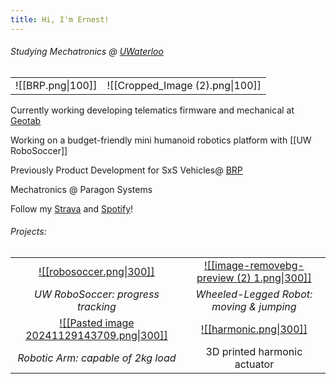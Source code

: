 ```yaml
---
title: Hi, I'm Ernest!
---
```

###### Studying Mechatronics @ [UWaterloo](https://uwaterloo.ca/engineering/)
|                   |                                 |
| :---------------: | :-----------------------------: |
| ![[BRP.png\|100]] | ![[Cropped_Image (2).png\|100]] |

Currently working developing telematics firmware and mechanical at [Geotab](https://www.geotab.com/)

Working on a budget-friendly mini humanoid robotics platform with [[UW RoboSoccer]]

Previously Product Development for SxS Vehicles@ [BRP](https://www.brp.com/en/)

Mechatronics @ Paragon Systems

Follow my [Strava](https://strava.app.link/0cGqWokPRHb) and [Spotify](https://open.spotify.com/user/ernestwang135791?si=eb867f3241e14a72)!
###### Projects:

|                                                                                                         |                                                                                                 |
| :-----------------------------------------------------------------------------------------------------: | :---------------------------------------------------------------------------------------------: |
|                [![[robosoccer.png\|300]]](https://ernestwang.ca/Projects/UW-RoboSoccer)                 | [![[image-removebg-preview (2) 1.png\|300]]](https://ernestwang.ca/Projects/Wheel-legged-Robot) |
|                                   *UW RoboSoccer: progress tracking*                                    |                            *Wheeled-Legged Robot: moving & jumping*                             |
| [![[Pasted image 20241129143709.png\|300]]](https://ernestwang.ca/Projects/U-Robotic-Arm/U-Robotic-Arm) |           [![[harmonic.png\|300]]](https://ernestwang.ca/Projects/Harmonic-Actuator)            |
|                                   *Robotic Arm: capable of 2kg load*                                    |                                  3D printed harmonic actuator                                   |
